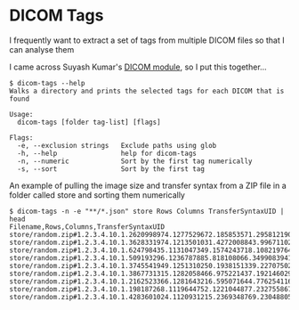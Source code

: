# DICOM Tags

I frequently want to extract a set of tags from multiple DICOM files so that I can analyse them

I came across Suyash Kumar's [DICOM module](https://github.com/suyashkumar/dicom), so I put this together...

```
$ dicom-tags --help
Walks a directory and prints the selected tags for each DICOM that is found

Usage:
  dicom-tags [folder tag-list] [flags]

Flags:
  -e, --exclusion strings   Exclude paths using glob
  -h, --help                help for dicom-tags
  -n, --numeric             Sort by the first tag numerically
  -s, --sort                Sort by the first tag

```

An example of pulling the image size and transfer syntax from a ZIP file in a folder called store and sorting them numerically
```
$ dicom-tags -n -e "**/*.json" store Rows Columns TransferSyntaxUID | head
Filename,Rows,Columns,TransferSyntaxUID
store/random.zip#1.2.3.4.10.1.2620998974.1277529672.185853571.295812190.dcm,64,64,1.2.840.10008.1.2
store/random.zip#1.2.3.4.10.1.3628331974.1213501031.4272008843.996711022.dcm,64,64,1.2.840.10008.1.2
store/random.zip#1.2.3.4.10.1.624798435.1131047349.1574243718.1082197643.dcm,64,64,1.2.840.10008.1.2
store/random.zip#1.2.3.4.10.1.509193296.1236787885.818108066.3499083941.dcm,304,364,1.2.840.10008.1.2
store/random.zip#1.2.3.4.10.1.3745541949.1251310250.1938151339.2270750292.dcm,364,364,1.2.840.10008.1.2
store/random.zip#1.2.3.4.10.1.3867731315.1282058466.975221437.1921460290.dcm,512,512,1.2.840.10008.1.2
store/random.zip#1.2.3.4.10.1.2162523366.1281643216.595071644.776254116.dcm,512,512,1.2.840.10008.1.2
store/random.zip#1.2.3.4.10.1.198187268.1119644752.1221044877.2327558677.dcm,512,512,1.2.840.10008.1.2
store/random.zip#1.2.3.4.10.1.4283601024.1120931215.2369348769.2304880576.dcm,512,512,1.2.840.10008.1.2
```
